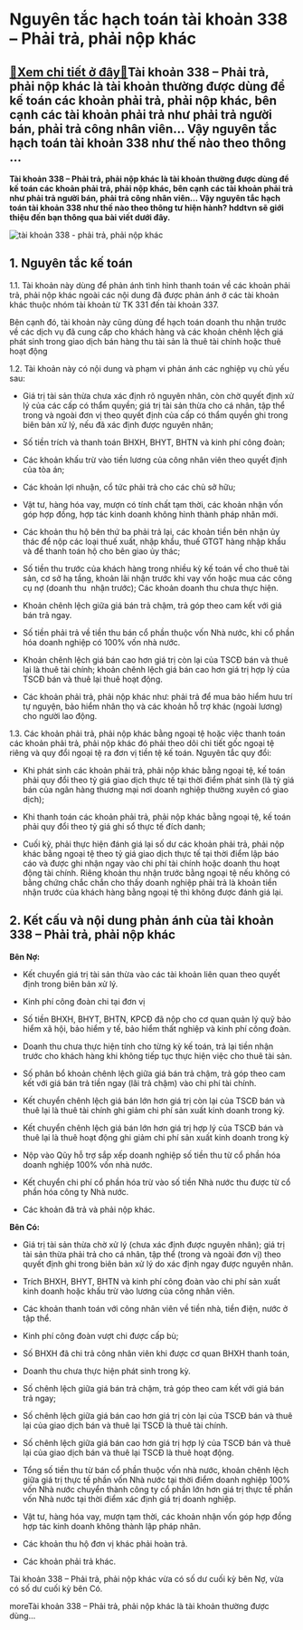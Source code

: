 Nguyên tắc hạch toán tài khoản 338 – Phải trả, phải nộp khác
============================================================

[:gift:Xem chi tiết ở đây:gift:](https://hddtvn.com/nguyen-tac-hach-toan-tai-khoan-338-phai-tra-phai-nop-khac/)Tài khoản 338 – Phải trả, phải nộp khác là tài khoản thường được dùng để kế toán các khoản phải trả, phải nộp khác, bên cạnh các tài khoản phải trả như phải trả người bán, phải trả công nhân viên… Vậy nguyên tắc hạch toán tài khoản 338 như thế nào theo thông …
--------------------------------------------------------------------------------------------------------------------------------------------------------------------------------------------------------------------------------------------------------------------

**Tài khoản 338 – Phải trả, phải nộp khác là tài khoản thường được dùng để kế toán các khoản phải trả, phải nộp khác, bên cạnh các tài khoản phải trả như phải trả người bán, phải trả công nhân viên… Vậy nguyên tắc hạch toán tài khoản 338 như thế nào theo thông tư hiện hành? hddtvn sẽ giới thiệu đến bạn thông qua bài viết dưới đây.**


![tài khoản 338 - phải trả, phải nộp khác](https://hddtvn.com/wp-content/uploads/2021/01/bigstock-205461277-15691418269121229889113.jpg)


**1. Nguyên tắc kế toán**
-------------------------


1.1. Tài khoản này dùng để phản ánh tình hình thanh toán về các khoản phải trả, phải nộp khác ngoài các nội dung đã được phản ánh ở các tài khoản khác thuộc nhóm tài khoản từ TK 331 đến tài khoản 337. 


Bên cạnh đó, tài khoản này cũng dùng để hạch toán doanh thu nhận trước về các dịch vụ đã cung cấp cho khách hàng và các khoản chênh lệch giá phát sinh trong giao dịch bán hàng thu tài sản là thuê tài chính hoặc thuê hoạt động


1.2. Tài khoản này có nội dung và phạm vi phản ánh các nghiệp vụ chủ yếu sau:




* Giá trị tài sản thừa chưa xác định rõ nguyên nhân, còn chờ quyết định xử lý của các cấp có thẩm quyền; giá trị tài sản thừa cho cá nhân, tập thể trong và ngoài đơn vị theo quyết định của cấp có thẩm quyền ghi trong biên bản xử lý, nếu đã xác định được nguyên nhân;

* Số tiền trích và thanh toán BHXH, BHYT, BHTN và kinh phí công đoàn;

* Các khoản khấu trừ vào tiền lương của công nhân viên theo quyết định của tòa án;

* Các khoản lợi nhuận, cổ tức phải trả cho các chủ sở hữu;

* Vật tư, hàng hóa vay, mượn có tính chất tạm thời, các khoản nhận vốn góp hợp đồng, hợp tác kinh doanh không hình thành pháp nhân mới.

* Các khoản thu hộ bên thứ ba phải trả lại, các khoản tiền bên nhận ủy thác để nộp các loại thuế xuất, nhập khẩu, thuế GTGT hàng nhập khẩu và để thanh toán hộ cho bên giao ủy thác;

* Số tiền thu trước của khách hàng trong nhiều kỳ kế toán về cho thuê tài sản, cơ sở hạ tầng, khoản lãi nhận trước khi vay vốn hoặc mua các công cụ nợ (doanh thu  nhận trước); Các khoản doanh thu chưa thực hiện.

* Khoản chênh lệch giữa giá bán trả chậm, trả góp theo cam kết với giá bán trả ngay.

* Số tiền phải trả về tiền thu bán cổ phần thuộc vốn Nhà nước, khi cổ phần hóa doanh nghiệp có 100% vốn nhà nước.

* Khoản chênh lệch giá bán cao hơn giá trị còn lại của TSCĐ bán và thuê lại là thuê tài chính; khoản chênh lệch giá bán cao hơn giá trị hợp lý của TSCĐ bán và thuê lại thuê hoạt động.

* Các khoản phải trả, phải nộp khác như: phải trả để mua bảo hiểm hưu trí tự nguyện, bảo hiểm nhân thọ và các khoản hỗ trợ khác (ngoài lương) cho người lao động.



1.3. Các khoản phải trả, phải nộp khác bằng ngoại tệ hoặc việc thanh toán các khoản phải trả, phải nộp khác đó phải theo dõi chi tiết gốc ngoại tệ riêng và quy đổi ngoại tệ ra đơn vị tiền tệ kế toán. Nguyên tắc quy đổi:




* Khi phát sinh các khoản phải trả, phải nộp khác bằng ngoại tệ, kế toán phải quy đổi theo tỷ giá giao dịch thực tế tại thời điểm phát sinh (là tỷ giá bán của ngân hàng thương mại nơi doanh nghiệp thường xuyên có giao dịch);

* Khi thanh toán các khoản phải trả, phải nộp khác bằng ngoại tệ, kế toán phải quy đổi theo tỷ giá ghi sổ thực tế đích danh;

* Cuối kỳ, phải thực hiện đánh giá lại số dư các khoản phải trả, phải nộp khác bằng ngoại tệ theo tỷ giá giao dịch thực tế tại thời điểm lập báo cáo và được ghi nhận ngay vào chi phí tài chính hoặc doanh thu hoạt động tài chính. Riêng khoản thu nhận trước bằng ngoại tệ nếu không có bằng chứng chắc chắn cho thấy doanh nghiệp phải trả là khoản tiền nhận trước của khách hàng bằng ngoại tệ thì không được đánh giá lại.



**2. Kết cấu và nội dung phản ánh của tài khoản 338 – Phải trả, phải nộp khác**
-------------------------------------------------------------------------------


**Bên Nợ:**




* Kết chuyển giá trị tài sản thừa vào các tài khoản liên quan theo quyết định trong biên bản xử lý.

* Kinh phí công đoàn chi tại đơn vị

* Số tiền BHXH, BHYT, BHTN, KPCĐ đã nộp cho cơ quan quản lý quỹ bảo hiểm xã hội, bảo hiểm y tế, bảo hiểm thất nghiệp và kinh phí công đoàn.

* Doanh thu chưa thực hiện tính cho từng kỳ kế toán, trả lại tiền nhận trước cho khách hàng khi không tiếp tục thực hiện việc cho thuê tài sản.

* Số phân bổ khoản chênh lệch giữa giá bán trả chậm, trả góp theo cam kết với giá bán trả tiền ngay (lãi trả chậm) vào chi phí tài chính.

* Kết chuyển chênh lệch giá bán lớn hơn giá trị còn lại của TSCĐ bán và thuê lại là thuê tài chính ghi giảm chi phí sản xuất kinh doanh trong kỳ.

* Kết chuyển chênh lệch giá bán lớn hơn giá trị hợp lý của TSCĐ bán và thuê lại là thuê hoạt động ghi giảm chi phí sản xuất kinh doanh trong kỳ

* Nộp vào Qũy hỗ trợ sắp xếp doanh nghiệp số tiền thu từ cổ phần hóa doanh nghiệp 100% vốn nhà nước.

* Kết chuyển chi phí cổ phần hóa trừ vào số tiền Nhà nước thu được từ cổ phần hóa công ty Nhà nước.

* Các khoản đã trả và phải nộp khác.



**Bên Có:**




* Giá trị tài sản thừa chờ xử lý (chưa xác định được nguyên nhân); giá trị tài sản thừa phải trả cho cá nhân, tập thể (trong và ngoài đơn vị) theo quyết định ghi trong biên bản xử lý do xác định ngay được nguyên nhân.

* Trích BHXH, BHYT, BHTN và kinh phí công đoàn vào chi phí sản xuất kinh doanh hoặc khấu trừ vào lương của công nhân viên.

* Các khoản thanh toán với công nhân viên về tiền nhà, tiền điện, nước ở tập thể.

* Kinh phí công đoàn vượt chi được cấp bù;

* Số BHXH đã chi trả công nhân viên khi được cơ quan BHXH thanh toán,

* Doanh thu chưa thực hiện phát sinh trong kỳ.

* Số chênh lệch giữa giá bán trả chậm, trả góp theo cam kết với giá bán trả ngay;

* Số chênh lệch giữa giá bán cao hơn giá trị còn lại của TSCĐ bán và thuê lại của giao dịch bán và thuê lại TSCĐ là thuê tài chính.

* Số chênh lệch giữa giá bán cao hơn giá trị hợp lý của TSCĐ bán và thuê lại của giao dịch bán và thuê lại TSCĐ là thuê hoạt động.

* Tổng số tiền thu từ bán cổ phần thuộc vốn nhà nước, khoản chênh lệch giữa giá trị thực tế phần vốn Nhà nước tại thời điểm doanh nghiệp 100% vốn Nhà nước chuyển thành công ty cổ phần lớn hơn giá trị thực tế phần vốn Nhà nước tại thời điểm xác định giá trị doanh nghiệp.

* Vật tư, hàng hóa vay, mượn tạm thời, các khoản nhận vốn góp hợp đồng hợp tác kinh doanh không thành lập pháp nhân.

* Các khoản thu hộ đơn vị khác phải hoàn trả.

* Các khoản phải trả khác.



Tài khoản 338 – Phải trả, phải nộp khác vừa có số dư cuối kỳ bên Nợ, vừa có số dư cuối kỳ bên Có.



moreTài khoản 338 – Phải trả, phải nộp khác là tài khoản thường được dùng…

